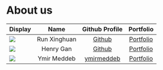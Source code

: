 # About us

Display |     Name     | Github Profile | Portfolio 
--------|:------------:|:--------------:|:---------:
![](https://via.placeholder.com/100.png?text=Photo) | Run Xinghuan | [Github](https://github.com/) | [Portfolio](docs/team/johndoe.md)
![](https://via.placeholder.com/100.png?text=Photo) | Henry Gan | [Github](https://github.com/) | [Portfolio](docs/team/johndoe.md)
![](https://via.placeholder.com/100.png?text=Photo) | Ymir Meddeb | [ymirmeddeb](https://github.com/ymirmeddeb) | [Portfolio](docs/team/johndoe.md)

